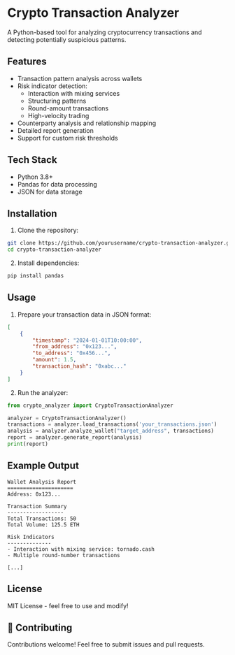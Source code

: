 # Crypto Transaction Analyzer 

A Python-based tool for analyzing cryptocurrency transactions and detecting potentially suspicious patterns. 

##  Features

- Transaction pattern analysis across wallets
- Risk indicator detection:
  - Interaction with mixing services
  - Structuring patterns
  - Round-amount transactions
  - High-velocity trading
- Counterparty analysis and relationship mapping
- Detailed report generation
- Support for custom risk thresholds

##  Tech Stack

- Python 3.8+
- Pandas for data processing
- JSON for data storage

##  Installation

1. Clone the repository:
```bash
git clone https://github.com/yourusername/crypto-transaction-analyzer.git
cd crypto-transaction-analyzer
```

2. Install dependencies:
```bash
pip install pandas
```

##  Usage

1. Prepare your transaction data in JSON format:
```json
[
    {
        "timestamp": "2024-01-01T10:00:00",
        "from_address": "0x123...",
        "to_address": "0x456...",
        "amount": 1.5,
        "transaction_hash": "0xabc..."
    }
]
```

2. Run the analyzer:
```python
from crypto_analyzer import CryptoTransactionAnalyzer

analyzer = CryptoTransactionAnalyzer()
transactions = analyzer.load_transactions('your_transactions.json')
analysis = analyzer.analyze_wallet("target_address", transactions)
report = analyzer.generate_report(analysis)
print(report)
```

##  Example Output

```
Wallet Analysis Report
=====================
Address: 0x123...

Transaction Summary
------------------
Total Transactions: 50
Total Volume: 125.5 ETH

Risk Indicators
--------------
- Interaction with mixing service: tornado.cash
- Multiple round-number transactions

[...]
```



##  License

MIT License - feel free to use and modify!

## 🤝 Contributing

Contributions welcome! Feel free to submit issues and pull requests.

